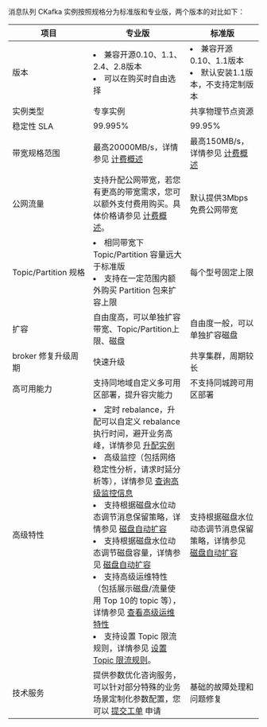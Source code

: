 消息队列 CKafka 实例按照规格分为标准版和专业版，两个版本的对比如下：


| 项目                              | 专业版                                                       | 标准版                                                       |
| --------------------------------- | ------------------------------------------------------------ | ------------------------------------------------------------ |
| 版本                              | <li>兼容开源0.10、1.1、2.4、2.8版本</li><li>可以在购买时自由选择</li> | <li>兼容开源0.10、1.1版本</li><li>默认安装1.1版本，不支持定制版本</li> |
| 实例类型                          | 专享实例                                                     | 共享物理节点资源                                             |
| 稳定性 SLA                        | 99.995%                                                      | 99.95%                                                       |
| 带宽规格范围                      | 最高20000MB/s，详情参见 [计费概述](https://cloud.tencent.com/document/product/597/11745) | 最高150MB/s，详情参见 [计费概述](https://cloud.tencent.com/document/product/597/11745) |
| 公网流量                          | 支持升配公网带宽，若您有更高的带宽需求，您可以额外支付费用购买。具体价格请参见 [计费概述](https://cloud.tencent.com/document/product/597/11745)。 | 默认提供3Mbps 免费公网带宽                                   |
| <nobr>Topic/Partition 规格</nobr> | <li>相同带宽下 Topic/Partition 容量远大于标准版</li> <li>支持在一定范围内额外购买 Partition 包来扩容上限</li> | 每个型号固定上限                                             |
| 扩容                              | 自由度高，可以单独扩容带宽、Topic/Partition上限、磁盘        | 自由度一般，可以单独扩容磁盘                                 |
| broker 修复升级周期               | 快速升级                                                     | 共享集群，周期较长                                           |
| 高可用能力                        | 支持同地域自定义多可用区部署，提升容灾能力                   | 不支持同城跨可用区部署                                       |
| 高级特性                          | <li>定时 rebalance，升配可以自定义 rebalance 执行时间，避开业务高峰，详情参见 [升配实例](https://cloud.tencent.com/document/product/597/40414)</li><li>高级监控（包括网络稳定性分析，请求时延分析等），详情参见 [查询高级监控信息](https://cloud.tencent.com/document/product/597/54514)</li><li>支持根据磁盘水位动态调节消息保留策略，详情参见 [磁盘自动扩容](https://cloud.tencent.com/document/product/597/53850)</li><li>支持根据磁盘水位动态调节磁盘容量，详情参见 [磁盘自动扩容](https://cloud.tencent.com/document/product/597/53850)</li><li>支持高级运维特性（包括展示磁盘/流量使用 Top 10的 topic 等），详情参见 [查看高级运维特性](https://cloud.tencent.com/document/product/597/58244)</li><li>支持设置 Topic 限流规则，详情参见 [设置 Topic 限流规则]()。</li> | 支持根据磁盘水位动态调节消息保留策略，详情参见 [磁盘自动扩容](https://cloud.tencent.com/document/product/597/53850) |
| 技术服务                          | 提供参数优化咨询服务，可以针对部分特殊的业务场景定制化参数配置，您可以 [提交工单](https://console.cloud.tencent.com/workorder/category?level1_id=876&level2_id=951&source=0&data_title=%E6%B6%88%E6%81%AF%E9%98%9F%E5%88%97%20CKafka&level3_id=954&radio_title=%E4%BD%BF%E7%94%A8%E5%92%A8%E8%AF%A2(SDK/API/%E4%BA%A7%E5%93%81%E7%AD%89)&queue=81&scene_code=18346&step=2) 申请 | 基础的故障处理和问题修复                                     |
